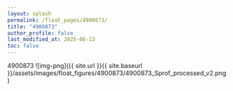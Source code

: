 ```yaml
---
layout: splash
permalink: /float_pages/4900873/
title: "4900873"
author_profile: false
last_modified_at: 2025-06-13
toc: false
---
```

 
4900873
![img-png]({{ site.url }}{{ site.baseurl }}/assets/images/float_figures/4900873/4900873_Sprof_processed_v2.png)